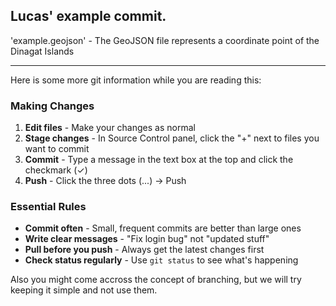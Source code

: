 ## Lucas' example commit.

'example.geojson' - The GeoJSON file represents a coordinate point of the Dinagat Islands

---

Here is some more git information while you are reading this:

### Making Changes
1. **Edit files** - Make your changes as normal
2. **Stage changes** - In Source Control panel, click the "+" next to files you want to commit
3. **Commit** - Type a message in the text box at the top and click the checkmark (✓)
4. **Push** - Click the three dots (...) → Push

### Essential Rules

- **Commit often** - Small, frequent commits are better than large ones
- **Write clear messages** - "Fix login bug" not "updated stuff"
- **Pull before you push** - Always get the latest changes first
- **Check status regularly** - Use `git status` to see what's happening

Also you might come accross the concept of branching, but we will try keeping it simple and not use them.
